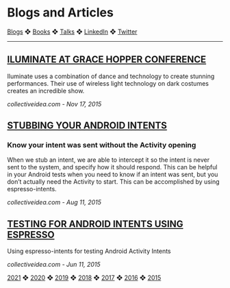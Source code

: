 # Blogs and Articles

[Blogs](../blogs.md) ❖ [Books](../books.md) ❖ [Talks](../talks.md) ❖ [LinkedIn](https://www.linkedin.com/in/victoriagonda/) ❖ [Twitter](https://twitter.com/TTGonda)

---

## [ILUMINATE AT GRACE HOPPER CONFERENCE](http://collectiveidea.com/blog/archives/2015/11/17/my-trip-to-ghc)
Iluminate uses a combination of dance and technology to create stunning performances. Their use of wireless light technology on dark costumes creates an incredible show.

_collectiveidea.com - Nov 17, 2015_

## [STUBBING YOUR ANDROID INTENTS](http://collectiveidea.com/blog/archives/2015/08/11/stub-your-android-intents)
### Know your intent was sent without the Activity opening
When we stub an intent, we are able to intercept it so the intent is never sent to the system, and specify how it should respond. This can be helpful in your Android tests when you need to know if an intent was sent, but you don’t actually need the Activity to start. This can be accomplished by using espresso-intents.

_collectiveidea.com - Aug 11, 2015_

## [TESTING FOR ANDROID INTENTS USING ESPRESSO](http://collectiveidea.com/blog/archives/2015/06/11/testing-for-android-intents-using-espresso)
Using espresso-intents for testing Android Activity Intents

_collectiveidea.com - Jun 11, 2015_

[2021](../blogs.md) ❖ [2020](2020.md) ❖ [2019](2019.md) ❖ [2018](2018.md) ❖ [2017](/2017.md) ❖ [2016](2016.md) ❖ [2015](2015.md)
